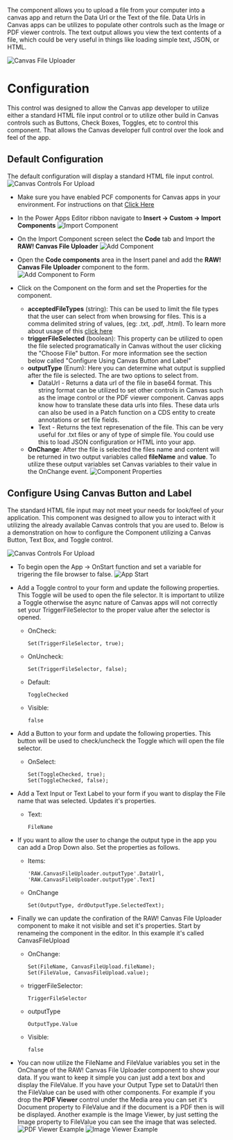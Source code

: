 The component allows you to upload a file from your computer into a canvas app and return the Data Url or the Text of the file.  Data Urls in Canvas apps can be utilizes to populate other controls such as the Image or PDF viewer controls.  The text output allows you view the text contents of a file, which could be very useful in things like loading simple text, JSON, or HTML.

![Canvas File Uploader](./images/CanvasFileUploader.gif)

# Configuration
This control was designed to allow the Canvas app developer to utilize either a standard HTML file input control or to utilize other build in Canvas controls such as Buttons, Check Boxes, Toggles, etc to control this component.  That allows the Canvas developer full control over the look and feel of the app.

## Default Configuration
The default configuration will display a standard HTML file input control.
![Canvas Controls For Upload](./images/StandardInput.png)

* Make sure you have enabled PCF components for Canvas apps in your environment.  For instructions on that [Click Here](https://docs.microsoft.com/en-us/powerapps/developer/component-framework/component-framework-for-canvas-apps)

* In the Power Apps Editor ribbon navigate to **Insert -> Custom -> Import Components**
![Import Component](./images/ImportComponentRibbon.png)

* On the Import Component screen select the **Code** tab and Import the **RAW! Canvas File Uploader**
![Add Component](./images/ImportComponent.png)

* Open the **Code components** area in the Insert panel and add the **RAW! Canvas File Uploader** component to the form.  
![Add Component to Form](./images/AddComponentToForm.png)

* Click on the Component on the form and set the Properties for the component.
    * **acceptedFileTypes** (string): This can be used to limit the file types that the user can select from when browsing for files.  This is a comma delimited string of values, (eg: .txt, .pdf, .html).  To learn more about usage of this [click here](https://www.w3schools.com/tags/att_input_accept.asp)
    * **triggerFileSelected** (boolean): This property can be utilized to open the file selected programatically in Canvas without the user clicking the "Choose File" button.  For more information see the section below called "Configure Using Canvas Button and Label"
    * **outputType** (Enum): Here you can determine what output is supplied after the file is selected.  The are two options to select from.
        * DataUrl - Returns a data url of the file in base64 format.  This string format can be utilized to set other controls in Canvas such as the image control or the PDF viewer component.  Canvas apps know how to translate these data urls into files.  These data urls can also be used in a Patch function on a CDS entity to create annotations or set file fields.
        * Text - Returns the text represenation of the file.  This can be very useful for .txt files or any of type of simple file.  You could use this to load JSON configuration or HTML into your app.
    * **OnChange**: After the file is selected the files name and content will be returned in two output variables called **fileName** and **value**.  To utilize these output variables set Canvas variables to their value in the OnChange event.
    ![Component Properties](./images/ComponentProperties.png)


## Configure Using Canvas Button and Label
The standard HTML file input may not meet your needs for look/feel of your application.  This component was designed to allow you to interact with it utilizing the already available Canvas controls that you are used to.  Below is a demonstration on how to configure the Component utilizing a Canvas Button, Text Box, and Toggle control.

![Canvas Controls For Upload](./images/CanvasComponentUpload.png)

* To begin open the App -> OnStart function and set a variable for trigering the file browser to false.
![App Start](./images/CustomAppStart.png)

* Add a Toggle control to your form and update the following properties.  This Toggle will be used to open the file selector. It is important to utilize a Toggle otherwise the async nature of Canvas apps will not correctly set your TriggerFileSelector to the proper value after the selector is opened.
    * OnCheck: 
        ```
        Set(TriggerFileSelector, true);
        ```
    * OnUncheck: 
        ```
        Set(TriggerFileSelector, false);
        ```
    * Default: 
        ```
        ToggleChecked
        ```
    * Visible: 
        ```
        false
        ```
* Add a Button to your form and update the following properties.  This button will be used to check/uncheck the Toggle which will open the file selector.
    * OnSelect:
        ```
        Set(ToggleChecked, true);
        Set(ToggleChecked, false);
        ```

* Add a Text Input or Text Label to your form if you want to display the File name that was selected.  Updates it's properties.
    * Text:
        ```
        FileName
        ```

* If you want to allow the user to change the output type in the app you can add a Drop Down also.  Set the properties as follows.
    * Items:
        ```
        'RAW.CanvasFileUploader.outputType'.DataUrl, 'RAW.CanvasFileUploader.outputType'.Text]
        ```
    * OnChange
        ```
        Set(OutputType, drdOutputType.SelectedText);
        ```

* Finally we can update the confiration of the RAW! Canvas File Uploader component to make it not visible and set it's properties.  Start by renameing the component in the editor.  In this example it's called CanvasFileUpload
    * OnChange: 
        ```
        Set(FileName, CanvasFileUpload.fileName);
        Set(FileValue, CanvasFileUpload.value);
        ```
    * triggerFileSelector:
        ```
        TriggerFileSelector
        ```
    * outputType
        ```
        OutputType.Value
        ```
    * Visible:
        ```
        false
        ```
        
* You can now utilize the FileName and FileValue variables you set in the OnChange of the RAW! Canvas File Uploader component to show your data.  If you want to keep it simple you can just add a text box and display the FileValue.  If you have your Output Type set to DataUrl then the FileValue can be used with other components.  For example if you drop the **PDF Viewer** control under the Media area you can set it's Document property to FileValue and if the document is a PDF then is will be displayed. Another example is the Image Viewer, by just setting the Image property to FileValue you can see the image that was selected.
![PDF Viewer Example](./images/PDFViewer.png)
![Image Viewer Example](./images/ImageViewer.png)